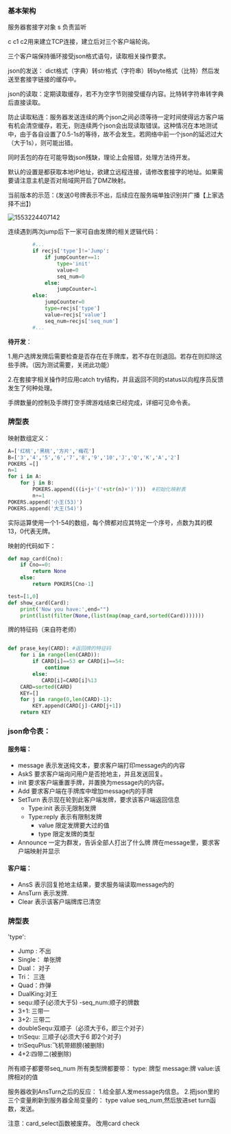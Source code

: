 ### 基本架构

服务器套接字对象 s 负责监听

c c1 c2用来建立TCP连接，建立后对三个客户端轮询。

三个客户端保持循环接受json格式语句，读取相关操作要求。

json的发送： dict格式（字典）转str格式（字符串）转byte格式（比特）然后发送至套接字链接的缓存中。

json的读取：定期读取缓存，若不为空字节则接受缓存内容。比特转字符串转字典后直接读取。

防止读取粘连：服务器发送连续的两个json之间必须等待一定时间使得远方客户端有机会清空缓存，若无，则连续两个json会出现读取错误。这种情况在本地测试中，由于各自设置了0.5-1s的等待，故不会发生。若网络中前一个json的延迟过大（大于1s），则可能出错。

同时丢包的存在可能导致json残缺，理论上会报错，处理方法待开发。

默认的设置是都获取本地IP地址，欲建立远程连接，请修改套接字的地址。如果需要请注意主机是否对局域网开启了DMZ映射。

当前版本的示范：(发送0号牌表示不出，后续应在服务端单独识别并广播【上家选择不出】)

![1553224407142](C:\Users\Sorphwer\AppData\Roaming\Typora\typora-user-images\1553224407142.png)

连续遇到两次jump后下一家可自由发牌的相关逻辑代码：

```python
        #... 
        if recjs['type']!='Jump':
            if jumpCounter==1:
                type='init'
                value=0
                seq_num=0
            else:
                jumpCounter=1
        else:
            jumpCounter=0
            type=recjs['type']
            value=recjs['value']
            seq_num=recjs['seq_num']
        #...
```

**待开发**：

1.用户选牌发牌后需要检查是否存在在手牌库，若不存在则退回。若存在则扣除这些手牌。（因为测试需要，关闭此功能）

2.在套接字相关操作时应用catch  try结构，并且返回不同的status以向程序员反馈发生了何种处理。

手牌数量的控制及手牌打空手牌游戏结束已经完成，详细可见命令表。

### 牌型表

映射数组定义：

```python
A=['红桃','黑桃','方片','梅花']
B=['3','4','5','6','7','8','9','10','J','Q','K','A','2']
POKERS =[]
n=1
for i in A:
    for j in B:
        POKERS.append(((i+j+'('+str(n)+')')))  #初始化映射表
        n+=1
POKERS.append('小王(53)')
POKERS.append('大王(54)')
```

实际运算使用一个1-54的数组，每个牌都对应其特定一个序号，点数为其的模13，0代表无牌。

映射的代码如下：

```python
def map_card(Cno):
    if Cno==0:
        return None
    else:
        return POKERS[Cno-1]

test=[1,0]
def show_card(Card):
    print('Now you have:',end="")
    print(list(filter(None,(list(map(map_card,sorted(Card)))))))
```

牌的特征码（来自符老师）

```python

def prase_key(CARD): #返回牌的特征码
    for i in range(len(CARD)):
        if CARD[i]==53 or CARD[i]==54:
            continue
        else:
           CARD[i]=CARD[i]%13
    CARD=sorted(CARD)
    KEY=[]
    for j in range(0,len(CARD)-1):
        KEY.append(CARD[j]-CARD[j+1])
    return KEY
```



### json命令表：

#### 服务端：
- message 
  表示发送纯文本，要求客户端打印message内的内容
- AskS
  要求客户端询问用户是否抢地主，并且发送回复。
- init
  要求客户端重置手牌，并置换为message内的内容。
- Add
  要求客户端在手牌库中增加message内的手牌
- SetTurn
  表示现在轮到此客户端发牌，要求该客户端返回信息
  - Type:init 表示无限制发牌
  - Type:reply 表示有限制发牌
    - value  限定发牌要大过的值
    - type  限定发牌的类型
- Announce
  一定为群发，告诉全部人打出了什么牌
  牌在message里，要求客户端映射并显示
#### 客户端：
- AnsS
  表示回复抢地主结果，要求服务端读取message内的
- AnsTurn
  表示发牌.
- Clear
   表示该客户端牌库已清空
### 牌型表
'type':
- Jump : 不出
- Single： 单张牌
- Dual： 对子
- Tri： 三连
- Quad：炸弹
- DualKing:对王
- sequ:顺子(必须大于5)
  -seq_num:顺子的牌数
- 3+1: 三带一
- 3+2: 三带二
- doubleSequ:双顺子（必须大于6，即三个对子）
- triSequ: 三顺子(必须大于6 即2个对子)
- triSequPlus:飞机带翅膀(被删除)
- 4+2:四带二(被删除)

所有顺子都要带seq_num
所有类型牌都要带：
type: 牌型
message:牌
value:该牌相对的值



服务器收到AnsTurn之后的反应：
1.给全部人发message内信息。
2.把json里的三个变量刷新到服务器全局变量的： type value seq_num,然后放进set turn函数，发送。

注意：card_select函数被废弃。
改用card check
